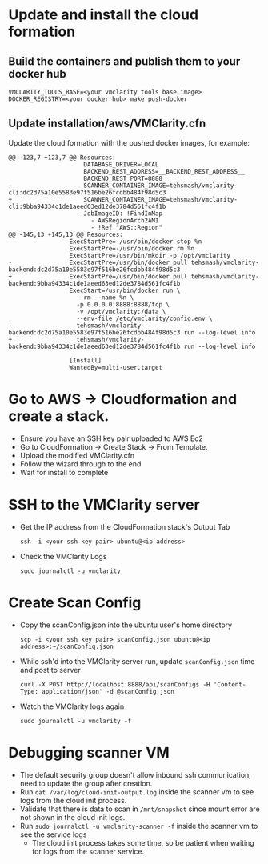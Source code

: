 # Update and install the cloud formation

## Build the containers and publish them to your docker hub

```
VMCLARITY_TOOLS_BASE=<your vmclarity tools base image> DOCKER_REGISTRY=<your docker hub> make push-docker
```

## Update installation/aws/VMClarity.cfn

Update the cloud formation with the pushed docker images, for example:

```
@@ -123,7 +123,7 @@ Resources:
                     DATABASE_DRIVER=LOCAL
                     BACKEND_REST_ADDRESS=__BACKEND_REST_ADDRESS__
                     BACKEND_REST_PORT=8888
-                    SCANNER_CONTAINER_IMAGE=tehsmash/vmclarity-cli:dc2d75a10e5583e97f516be26fcdbb484f98d5c3
+                    SCANNER_CONTAINER_IMAGE=tehsmash/vmclarity-cli:9bba94334c1de1aeed63ed12de3784d561fc4f1b
                   - JobImageID: !FindInMap
                       - AWSRegionArch2AMI
                       - !Ref "AWS::Region"
@@ -145,13 +145,13 @@ Resources:
                 ExecStartPre=-/usr/bin/docker stop %n
                 ExecStartPre=-/usr/bin/docker rm %n
                 ExecStartPre=/usr/bin/mkdir -p /opt/vmclarity
-                ExecStartPre=/usr/bin/docker pull tehsmash/vmclarity-backend:dc2d75a10e5583e97f516be26fcdbb484f98d5c3
+                ExecStartPre=/usr/bin/docker pull tehsmash/vmclarity-backend:9bba94334c1de1aeed63ed12de3784d561fc4f1b
                 ExecStart=/usr/bin/docker run \
                   --rm --name %n \
                   -p 0.0.0.0:8888:8888/tcp \
                   -v /opt/vmclarity:/data \
                   --env-file /etc/vmclarity/config.env \
-                  tehsmash/vmclarity-backend:dc2d75a10e5583e97f516be26fcdbb484f98d5c3 run --log-level info
+                  tehsmash/vmclarity-backend:9bba94334c1de1aeed63ed12de3784d561fc4f1b run --log-level info

                 [Install]
                 WantedBy=multi-user.target
```

# Go to AWS -> Cloudformation and create a stack.

* Ensure you have an SSH key pair uploaded to AWS Ec2
* Go to CloudFormation -> Create Stack -> From Template.
* Upload the modified VMClarity.cfn
* Follow the wizard through to the end
* Wait for install to complete

# SSH to the VMClarity server

* Get the IP address from the CloudFormation stack's Output Tab
  ```
  ssh -i <your ssh key pair> ubuntu@<ip address>
  ```
* Check the VMClarity Logs
  ```
  sudo journalctl -u vmclarity
  ```

# Create Scan Config

* Copy the scanConfig.json into the ubuntu user's home directory
  ```
  scp -i <your ssh key pair> scanConfig.json ubuntu@<ip address>:~/scanConfig.json
  ```

* While ssh'd into the VMClarity server run, update `scanConfig.json` time and post to server
  ```
  curl -X POST http://localhost:8888/api/scanConfigs -H 'Content-Type: application/json' -d @scanConfig.json
  ```

* Watch the VMClarity logs again
  ```
  sudo journalctl -u vmclarity -f
  ```

# Debugging scanner VM

* The default security group doesn't allow inbound ssh communication, need to update the group after creation.
* Run `cat /var/log/cloud-init-output.log` inside the scanner vm to see logs from the cloud init process.
* Validate that there is data to scan in `/mnt/snapshot` since mount error are not shown in the cloud init logs.
* Run `sudo journalctl -u vmclarity-scanner -f` inside the scanner vm to see the service logs
  * The cloud init process takes some time, so be patient when waiting for logs from the scanner service.
